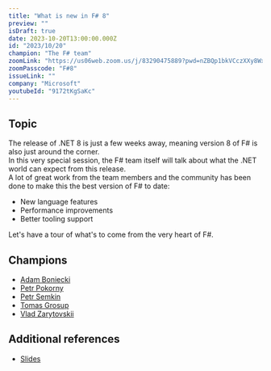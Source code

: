 ```yaml
---
title: "What is new in F# 8"
preview: ""
isDraft: true
date: 2023-10-20T13:00:00.000Z
id: "2023/10/20"
champion: "The F# team"
zoomLink: "https://us06web.zoom.us/j/83290475889?pwd=nZBQp1bkVCczXXy8Wxf0l5BSbIrzsm.1"
zoomPasscode: "F#8"
issueLink: ""
company: "Microsoft"
youtubeId: "9172tKgSaKc"
---
```


## Topic

The release of .NET 8 is just a few weeks away, meaning version 8 of F# is also just around the corner.  
In this very special session, the F# team itself will talk about what the .NET world can expect from this release.  
A lot of great work from the team members and the community has been done to make this the best version of F# to date:

- New language features
- Performance improvements
- Better tooling support

Let's have a tour of what's to come from the very heart of F#.

## Champions

- [Adam Boniecki](https://github.com/abonie)
- [Petr Pokorny](https://github.com/0101)
- [Petr Semkin](https://github.com/psfinaki)
- [Tomas Grosup](https://github.com/T-Gro)
- [Vlad Zarytovskii](https://github.com/vzarytovskii)

## Additional references

- [Slides](/files/sessions/amplify-fsharp-october-2023.pdf)
